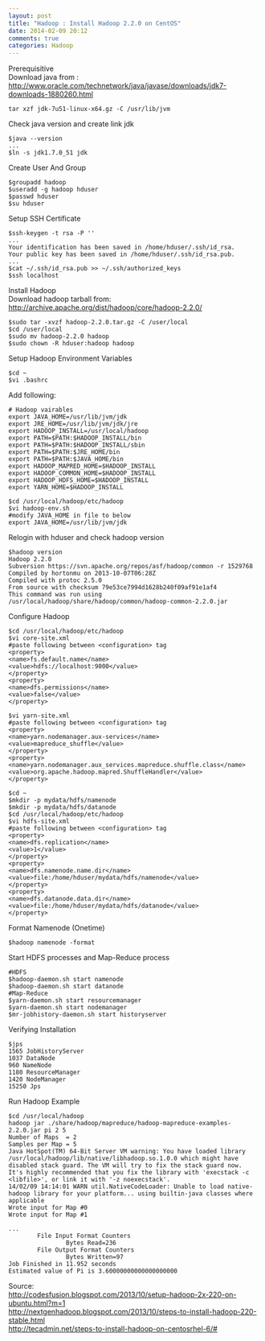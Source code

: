 ```yaml
---
layout: post
title: "Hadoop : Install Hadoop 2.2.0 on CentOS"
date: 2014-02-09 20:12
comments: true
categories: Hadoop
---
```


Prerequisitive <br>
Download java from : http://www.oracle.com/technetwork/java/javase/downloads/jdk7-downloads-1880260.html <br>

```
tar xzf jdk-7u51-linux-x64.gz -C /usr/lib/jvm
```
Check java version and create link jdk
```
$java --version
...
$ln -s jdk1.7.0_51 jdk
```

Create User And Group <br>
```
$groupadd hadoop
$useradd -g hadoop hduser
$passwd hduser
$su hduser
```

Setup SSH Certificate <br>
```
$ssh-keygen -t rsa -P ''
...
Your identification has been saved in /home/hduser/.ssh/id_rsa.
Your public key has been saved in /home/hduser/.ssh/id_rsa.pub.
...
$cat ~/.ssh/id_rsa.pub >> ~/.ssh/authorized_keys
$ssh localhost
```

Install Hadoop <br>
Download hadoop tarball from: http://archive.apache.org/dist/hadoop/core/hadoop-2.2.0/
```
$sudo tar -xvzf hadoop-2.2.0.tar.gz -C /user/local
$cd /user/local
$sudo mv hadoop-2.2.0 hadoop
$sudo chown -R hduser:hadoop hadoop
```

Setup Hadoop Environment Variables
```
$cd ~
$vi .bashrc
```
Add following:
```
# Hadoop vairables
export JAVA_HOME=/usr/lib/jvm/jdk
export JRE_HOME=/usr/lib/jvm/jdk/jre
export HADOOP_INSTALL=/usr/local/hadoop
export PATH=$PATH:$HADOOP_INSTALL/bin
export PATH=$PATH:$HADOOP_INSTALL/sbin
export PATH=$PATH:$JRE_HOME/bin
export PATH=$PATH:$JAVA_HOME/bin
export HADOOP_MAPRED_HOME=$HADOOP_INSTALL
export HADOOP_COMMON_HOME=$HADOOP_INSTALL
export HADOOP_HDFS_HOME=$HADOOP_INSTALL
export YARN_HOME=$HADOOP_INSTALL
```

```
$cd /usr/local/hadoop/etc/hadoop
$vi hadoop-env.sh
#modify JAVA_HOME in file to below
export JAVA_HOME=/usr/lib/jvm/jdk
```

Relogin with hduser and check hadoop version
```
$hadoop version
Hadoop 2.2.0
Subversion https://svn.apache.org/repos/asf/hadoop/common -r 1529768
Compiled by hortonmu on 2013-10-07T06:28Z
Compiled with protoc 2.5.0
From source with checksum 79e53ce7994d1628b240f09af91e1af4
This command was run using /usr/local/hadoop/share/hadoop/common/hadoop-common-2.2.0.jar
```

Configure Hadoop
```
$cd /usr/local/hadoop/etc/hadoop
$vi core-site.xml
#paste following between <configuration> tag
<property>
<name>fs.default.name</name>
<value>hdfs://localhost:9000</value>
</property>
<property>
<name>dfs.permissions</name>
<value>false</value>
</property>
```
```
$vi yarn-site.xml
#paste following between <configuration> tag
<property>
<name>yarn.nodemanager.aux-services</name>
<value>mapreduce_shuffle</value>
</property>
<property>
<name>yarn.nodemanager.aux_services.mapreduce.shuffle.class</name>
<value>org.apache.hadoop.mapred.ShuffleHandler</value>
</property>
```
```
$cd ~
$mkdir -p mydata/hdfs/namenode
$mkdir -p mydata/hdfs/datanode
$cd /usr/local/hadoop/etc/hadoop
$vi hdfs-site.xml
#paste following between <configuration> tag
<property>
<name>dfs.replication</name>
<value>1</value>
</property>
<property>
<name>dfs.namenode.name.dir</name>
<value>file:/home/hduser/mydata/hdfs/namenode</value>
</property>
<property>
<name>dfs.datanode.data.dir</name>
<value>file:/home/hduser/mydata/hdfs/datanode</value>
</property>
```

Format Namenode (Onetime)<br>
```
$hadoop namenode -format
```

Start HDFS processes and Map-Reduce process
```
#HDFS
$hadoop-daemon.sh start namenode
$hadoop-daemon.sh start datanode
#Map-Reduce
$yarn-daemon.sh start resourcemanager
$yarn-daemon.sh start nodemanager
$mr-jobhistory-daemon.sh start historyserver
```

Verifying Installation <br>
```
$jps
1565 JobHistoryServer
1037 DataNode
960 NameNode
1180 ResourceManager
1420 NodeManager
15250 Jps
```

Run Hadoop Example <br>
```
$cd /usr/local/hadoop
hadoop jar ./share/hadoop/mapreduce/hadoop-mapreduce-examples-2.2.0.jar pi 2 5
Number of Maps  = 2
Samples per Map = 5
Java HotSpot(TM) 64-Bit Server VM warning: You have loaded library /usr/local/hadoop/lib/native/libhadoop.so.1.0.0 which might have disabled stack guard. The VM will try to fix the stack guard now.
It's highly recommended that you fix the library with 'execstack -c <libfile>', or link it with '-z noexecstack'.
14/02/09 14:14:01 WARN util.NativeCodeLoader: Unable to load native-hadoop library for your platform... using builtin-java classes where applicable
Wrote input for Map #0
Wrote input for Map #1

...
        File Input Format Counters
                Bytes Read=236
        File Output Format Counters
                Bytes Written=97
Job Finished in 11.952 seconds
Estimated value of Pi is 3.60000000000000000000
```

Source:<br> http://codesfusion.blogspot.com/2013/10/setup-hadoop-2x-220-on-ubuntu.html?m=1<br>
http://nextgenhadoop.blogspot.com/2013/10/steps-to-install-hadoop-220-stable.html<br>
http://tecadmin.net/steps-to-install-hadoop-on-centosrhel-6/# <br>







